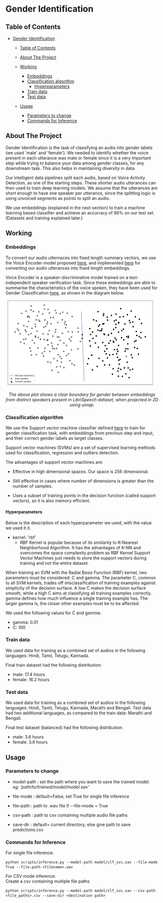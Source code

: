 # Gender Identification

<!-- TABLE OF CONTENTS -->
## Table of Contents

- [Gender Identification](#gender-identification)
  - [Table of Contents](#table-of-contents)
  - [About The Project](#about-the-project)
  - [Working](#working)
    - [Embeddings](#embeddings)
    - [Classification algorithm](#classification-algorithm)
      - [Hyperparameters](#hyperparameters)
    - [Train data](#train-data)
    - [Test data](#test-data)

  - [Usage](#usage)
    - [Parameters to change](#parameters-to-change)
    - [Commands for Inference](#commands-for-inference)


<!-- ABOUT THE PROJECT -->
## About The Project

Gender Identification is the task of classifying an audio into gender labels (we used 'male' and 'female').
We needed to identify whether the voice present in each utterance was male or female since it is a very important step while trying to balance your data among gender classes, for any downstream task. This also helps in maintaining diversity in data.

Our intelligent data pipelines split each audio, based on Voice Activity Detection, as one of the starting steps. These shorter audio utterances can then used to train deep learning models. We assume that the utterances are short enough to have one speaker per utterance, since the splitting logic is using unvoiced segments as points to split an audio.

We use embeddings (explained in the next section) to train a machine learning based classifier and achieve an accurracy of 96% on our test set. (Datasets and training explained later.)

<!-- WORKING -->
## Working

### Embeddings

To convert our audio utternaces into fixed length summary vectors, we use the Voice Encoder model proposed [here](https://arxiv.org/abs/1710.10467), and implemented [here](https://github.com/resemble-ai/Resemblyzer) for converting our audio utterances into fixed length embeddings.

Voice Encoder is a speaker-discriminative model trained on a text-independent speaker verification task. Since these embeddings are able to summarise the characteristics of the voice spoken, they have been used for Gender Classification [here](https://github.com/resemble-ai/Resemblyzer), as shown in the diagram below.

![Gender classification](img/gender_classification.png)

<p align="center">
<i>The above plot shows a clear boundary for gender between embeddings from distinct speakers present in LibriSpeech dataset, when projected in 2D using umap.
</i> 
</p>

### Classification algorithm

We use the Support vector machine classifier defined [here](https://scikit-learn.org/stable/modules/svm.html) to train for gender classification task, with embeddings from previous step and input, and their correct gender labels as target classes.

Support vector machines (SVMs) are a set of supervised learning methods used for classification, regression and outliers detection.

The advantages of support vector machines are:

- Effective in high dimensional spaces. Our space is 256 dimensional.

- Still effective in cases where number of dimensions is greater than the number of samples.

- Uses a subset of training points in the decision function (called support vectors), so it is also memory efficient.

#### Hyperparameters

Below is the description of each hyperparameter we used, with the value we used it it.

- kernel: 'rbf'
  - RBF Kernel is popular because of its similarity to K-Nearest Neighborhood Algorithm. It has the advantages of K-NN and overcomes the space complexity problem as RBF Kernel Support Vector Machines just needs to store the support vectors during training and not the entire dataset.

When training an SVM with the Radial Basis Function (RBF) kernel, two parameters must be considered: C and gamma. The parameter C, common to all SVM kernels, trades off misclassification of training examples against simplicity of the decision surface. A low C makes the decision surface smooth, while a high C aims at classifying all training examples correctly. gamma defines how much influence a single training example has. The larger gamma is, the closer other examples must be to be affected.

We used the following values for C and gamma:
- gamma: 0.01
- C: 100

### Train data
We used data for training as a combined set of audios in the following languages: Hindi, Tamil, Telugu, Kannada.

Final train dataset had the following distribution:
- male: 17.4 hours
- female: 16.2 hours

### Test data
We used data for training as a combined set of audios in the following languages: Hindi, Tamil, Telugu, Kannada, Marathi and Bengali.
Test data had two additional languages, as compared to the train data: Marathi and Bengali.

Final test dataset (balanced) had the following distribution:
- male: 3.6 hours
- female: 3.6 hours

## Usage
### Parameters to change
 
- model-path : set the path where you want to save the trained model. <br><i>eg: 'path/to/trained/model/model.sav'</i>

- file-mode : default=False; set True for single file inference
- file-path : path to .wav file if --file-mode = True
- csv-path : path to csv containing multiple audio file paths
- save-dir : default= current directory; else give path to save predictions.csv 

### Commands for Inference

For single file inference: <br>
 ```
 python scripts/inference.py --model-path model/clf_svc.sav --file-mode True --file-path <filename>.wav
 ```
 
For CSV mode inference: <br>
Create a csv containing multiple file paths
 ```
 python scripts/inference.py --model-path model/clf_svc.sav --csv-path <file_paths>.csv --save-dir <destination path>
 ```
